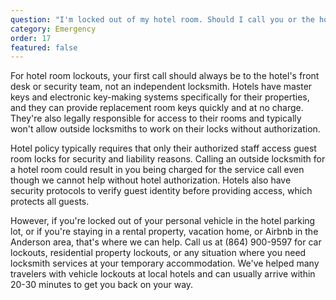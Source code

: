 ```yaml
---
question: "I'm locked out of my hotel room. Should I call you or the hotel?"
category: Emergency
order: 17
featured: false
---
```


For hotel room lockouts, your first call should always be to the hotel's front desk or security team, not an independent locksmith. Hotels have master keys and electronic key-making systems specifically for their properties, and they can provide replacement room keys quickly and at no charge. They're also legally responsible for access to their rooms and typically won't allow outside locksmiths to work on their locks without authorization.

Hotel policy typically requires that only their authorized staff access guest room locks for security and liability reasons. Calling an outside locksmith for a hotel room could result in you being charged for the service call even though we cannot help without hotel authorization. Hotels also have security protocols to verify guest identity before providing access, which protects all guests.

However, if you're locked out of your personal vehicle in the hotel parking lot, or if you're staying in a rental property, vacation home, or Airbnb in the Anderson area, that's where we can help. Call us at (864) 900-9597 for car lockouts, residential property lockouts, or any situation where you need locksmith services at your temporary accommodation. We've helped many travelers with vehicle lockouts at local hotels and can usually arrive within 20-30 minutes to get you back on your way.
